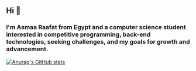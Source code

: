 ## Hi 👋

### I'm Asmaa Raafat from Egypt and a computer science student interested in competitive programming, back-end technologies, seeking challenges, and my goals for growth and advancement.

[![Anurag's GitHub stats](https://github-readme-stats.vercel.app/api?username=asmaaraafat27)](https://github.com/anuraghazra/github-readme-stats)
